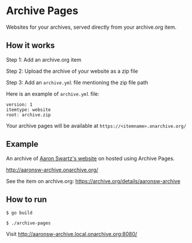 # Archive Pages

Websites for your archives, served directly from your archive.org item.

## How it works

Step 1: Add an archive.org item

Step 2: Upload the archive of your website as a zip file

Step 3: Add an `archive.yml` file mentioning the zip file path

Here is an example of `archive.yml` file:

```
version: 1
itemtype: website
root: archive.zip
```

Your archive pages will be available at `https://<itemname>.onarchive.org/`

## Example

An archive of [Aaron Swartz's website](www.aaronsw.com) on hosted using Archive Pages.

<http://aaronsw-archive.onarchive.org/>

See the item on archive.org:
<https://archive.org/details/aaronsw-archive>

## How to run

```
$ go build

$ ./archive-pages
```

Visit http://aaronsw-archive.local.onarchive.org:8080/
